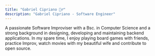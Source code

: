 ```yaml
---
title: "Gabriel Cipriano 🧙‍♂️"
description: "Gabriel Cipriano - Software Engineer"
---
```


A passionate Software Improviser with a Bsc. in Computer Science and a strong background in designing, developing and maintaining backend applications. In my spare time, I enjoy playing board games with friends, practice Improv, watch movies with my beautiful wife and contribute to open source.
